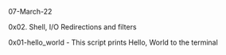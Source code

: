 07-March-22

0x02. Shell, I/O Redirections and filters

0x01-hello_world - This script prints Hello, World to the terminal

